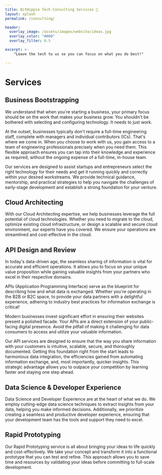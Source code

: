 ```yaml
---
title: BitHippie Tech Consulting Services 👋
layout: splash
permalink: /consulting/

header:
  overlay_image: /assets/images/website/ideas.jpg
  overlay_color: "#000"
  overlay_filter: 0.5

excerpt: >-
    "Leave the tech to us so you can focus on what you do best!"

---
```



# Services

## Business Bootstrapping
We understand that when you're starting a business, your primary focus should be on the work that makes your business grow. You shouldn't be bothered with selecting and configuring technology. It needs to just work. 

At the outset, businesses typically don't require a full-time engineering staff, complete with managers and individual contributors (ICs). That's where we come in. When you choose to work with us, you gain access to a team of engineering professionals precisely when you need them. This flexible approach ensures you can tap into their knowledge and experience as required, without the ongoing expense of a full-time, in-house team. 

Our services are designed to assist startups and entrepreneurs select the right technology for their needs and get it running quickly and correctly within your desired workstreams. We provide technical guidance, mentorship, and practical strategies to help you navigate the challenges of early-stage development and establish a strong foundation for your venture.


## Cloud Architecting
With our Cloud Architecting expertise, we help businesses leverage the full potential of cloud technologies. Whether you need to migrate to the cloud, optimize existing cloud infrastructure, or design a scalable and secure cloud environment, our experts have you covered. We ensure your operations are streamlined and cost-effective in the cloud.


## API Design and Review
In today's data-driven age, the seamless sharing of information is vital for accurate and efficient operations. It allows you to focus on your unique value proposition while gaining valuable insights from your partners who excel in their respective domains.

APIs (Application Programming Interface) serve as the blueprint for describing how and what data is exchanged. Whether you're operating in the B2B or B2C space, to provide your data partners with a delightful experience, adhering to industry best practices for information exchange is critical!

Modern businesses invest significant effort in ensuring their websites present a polished facade. Your APIs are a direct extension of your public-facing digital presence. Avoid the pitfall of making it challenging for data consumers to access and utilize your valuable information.

Our API services are designed to ensure that the way you share information with your customers is intuitive, scalable, secure, and thoroughly documented. Getting this foundation right from the start leads to harmonious data integration, the efficiencies gained from automating information exchange, and, most importantly, quicker insights. This strategic advantage allows you to outpace your competition by learning faster and staying one step ahead.


## Data Science & Developer Experience
Data Science and Developer Experience are at the heart of what we do. We employ cutting-edge data science techniques to extract insights from your data, helping you make informed decisions. Additionally, we prioritize creating a seamless and productive developer experience, ensuring that your development team has the tools and support they need to excel.


## Rapid Prototyping
Our Rapid Prototyping service is all about bringing your ideas to life quickly and cost-effectively. We take your concept and transform it into a functional prototype that you can test and refine. This approach allows you to save time and resources by validating your ideas before committing to full-scale development.

